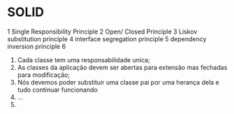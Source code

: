 # SOLID

1 Single Responsibility Principle
2 Open/ Closed Principle
3 Liskov substitution principle
4 interface segregation principle
5 dependency inversion principle
6


1. Cada classe tem uma responsabilidade unica;
2. As classes da aplicação devem ser abertas para extensão mas fechadas para modificação;
3. Nós devemos poder substituir uma classe pai por uma herança dela e tudo continuar funcionando
4. ...
5.  
